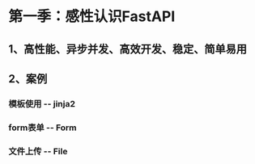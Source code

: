 <!--
 * @Author: 凃建强
 * @Date: 2020-08-10 20:42:41
 * @LastEditTime: 2020-08-10 20:47:31
 * @Description: 总结
 * @FilePath: \python_work_space\python_work_space\python_fastAPI\One\总结.md
-->
# 第一季：感性认识FastAPI

## 1、高性能、异步并发、高效开发、稳定、简单易用
## 2、案例

### 模板使用 -- jinja2
### form表单 -- Form
### 文件上传 -- File